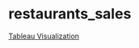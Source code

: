 # restaurants_sales
<a href="https://public.tableau.com/app/profile/ramniwashkumar/viz/Restaurantfoodconsumption/menu_categorycontributioninItemQuantity">Tableau Visualization</a>
